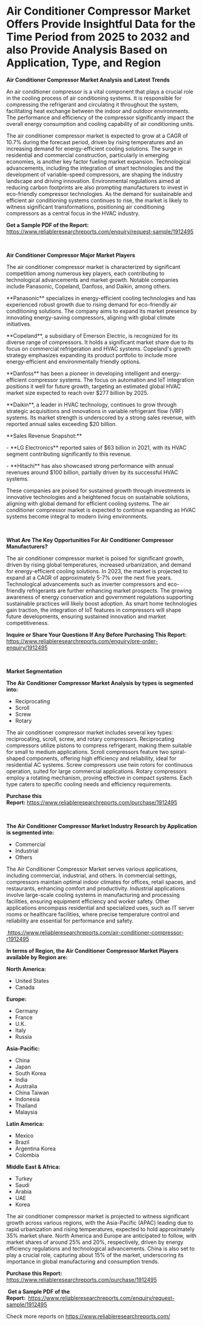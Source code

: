 <p><h1>Air Conditioner Compressor Market Offers Provide Insightful Data for the Time Period from 2025 to 2032 and also Provide Analysis Based on Application, Type, and Region</h1></p><p><strong>Air Conditioner Compressor Market Analysis and Latest Trends</strong></p>
<p><p>An air conditioner compressor is a vital component that plays a crucial role in the cooling process of air conditioning systems. It is responsible for compressing the refrigerant and circulating it throughout the system, facilitating heat exchange between the indoor and outdoor environments. The performance and efficiency of the compressor significantly impact the overall energy consumption and cooling capability of air conditioning units.</p><p>The air conditioner compressor market is expected to grow at a CAGR of 10.7% during the forecast period, driven by rising temperatures and an increasing demand for energy-efficient cooling solutions. The surge in residential and commercial construction, particularly in emerging economies, is another key factor fueling market expansion. Technological advancements, including the integration of smart technologies and the development of variable-speed compressors, are shaping the industry landscape and driving innovation. Environmental regulations aimed at reducing carbon footprints are also prompting manufacturers to invest in eco-friendly compressor technologies. As the demand for sustainable and efficient air conditioning systems continues to rise, the market is likely to witness significant transformations, positioning air conditioning compressors as a central focus in the HVAC industry.</p></p>
<p><strong>Get a Sample PDF of the Report:&nbsp;</strong> <a href="https://www.reliableresearchreports.com/enquiry/request-sample/1912495?utm_campaign=2255&utm_medium=2&utm_source=Github&utm_content=ia&utm_term=11042025&utm_id=air-conditioner-compressor">https://www.reliableresearchreports.com/enquiry/request-sample/1912495</a></p>
<p>&nbsp;</p>
<p><strong>Air Conditioner Compressor Major Market Players</strong></p>
<p><p>The air conditioner compressor market is characterized by significant competition among numerous key players, each contributing to technological advancements and market growth. Notable companies include Panasonic, Copeland, Danfoss, and Daikin, among others.</p><p>**Panasonic** specializes in energy-efficient cooling technologies and has experienced robust growth due to rising demand for eco-friendly air conditioning solutions. The company aims to expand its market presence by innovating energy-saving compressors, aligning with global climate initiatives.</p><p>**Copeland**, a subsidiary of Emerson Electric, is recognized for its diverse range of compressors. It holds a significant market share due to its focus on commercial refrigeration and HVAC systems. Copeland's growth strategy emphasizes expanding its product portfolio to include more energy-efficient and environmentally friendly options.</p><p>**Danfoss** has been a pioneer in developing intelligent and energy-efficient compressor systems. The focus on automation and IoT integration positions it well for future growth, targeting an estimated global HVAC market size expected to reach over $277 billion by 2025.</p><p>**Daikin**, a leader in HVAC technology, continues to grow through strategic acquisitions and innovations in variable refrigerant flow (VRF) systems. Its market strength is underscored by a strong sales revenue, with reported annual sales exceeding $20 billion.</p><p>**Sales Revenue Snapshot:**</p><p>- **LG Electronics** reported sales of $63 billion in 2021, with its HVAC segment contributing significantly to this revenue.</p><p>- **Hitachi** has also showcased strong performance with annual revenues around $100 billion, partially driven by its successful HVAC systems.</p><p>These companies are poised for sustained growth through investments in innovative technologies and a heightened focus on sustainable solutions, aligning with global demand for efficient cooling systems. The air conditioner compressor market is expected to continue expanding as HVAC systems become integral to modern living environments.</p></p>
<p>&nbsp;</p>
<p><strong>What Are The Key Opportunities For Air Conditioner Compressor Manufacturers?</strong></p>
<p><p>The air conditioner compressor market is poised for significant growth, driven by rising global temperatures, increased urbanization, and demand for energy-efficient cooling solutions. In 2023, the market is projected to expand at a CAGR of approximately 5-7% over the next five years. Technological advancements such as inverter compressors and eco-friendly refrigerants are further enhancing market prospects. The growing awareness of energy conservation and government regulations supporting sustainable practices will likely boost adoption. As smart home technologies gain traction, the integration of IoT features in compressors will shape future developments, ensuring sustained innovation and market competitiveness.</p></p>
<p><strong>Inquire or Share Your Questions If Any Before Purchasing This Report:</strong> <a href="https://www.reliableresearchreports.com/enquiry/pre-order-enquiry/1912495?utm_campaign=2255&utm_medium=2&utm_source=Github&utm_content=ia&utm_term=11042025&utm_id=air-conditioner-compressor">https://www.reliableresearchreports.com/enquiry/pre-order-enquiry/1912495</a></p>
<p>&nbsp;</p>
<p><strong>Market Segmentation</strong></p>
<p><strong>The Air Conditioner Compressor Market Analysis by types is segmented into:</strong></p>
<p><ul><li>Reciprocating</li><li>Scroll</li><li>Screw</li><li>Rotary</li></ul></p>
<p><p>The air conditioner compressor market includes several key types: reciprocating, scroll, screw, and rotary compressors. Reciprocating compressors utilize pistons to compress refrigerant, making them suitable for small to medium applications. Scroll compressors feature two spiral-shaped components, offering high efficiency and reliability, ideal for residential AC systems. Screw compressors use twin rotors for continuous operation, suited for large commercial applications. Rotary compressors employ a rotating mechanism, proving effective in compact systems. Each type caters to specific cooling needs and efficiency requirements.</p></p>
<p><strong>Purchase this Report:&nbsp;</strong><a href="https://www.reliableresearchreports.com/purchase/1912495?utm_campaign=2255&utm_medium=2&utm_source=Github&utm_content=ia&utm_term=11042025&utm_id=air-conditioner-compressor">https://www.reliableresearchreports.com/purchase/1912495</a></p>
<p>&nbsp;</p>
<p><strong>The Air Conditioner Compressor Market Industry Research by Application is segmented into:</strong></p>
<p><ul><li>Commercial</li><li>Industrial</li><li>Others</li></ul></p>
<p><p>The Air Conditioner Compressor Market serves various applications, including commercial, industrial, and others. In commercial settings, compressors maintain optimal indoor climates for offices, retail spaces, and restaurants, enhancing comfort and productivity. Industrial applications involve large-scale cooling systems in manufacturing and processing facilities, ensuring equipment efficiency and worker safety. Other applications encompass residential and specialized uses, such as IT server rooms or healthcare facilities, where precise temperature control and reliability are essential for performance and safety.</p></p>
<p><a href="https://www.reliableresearchreports.com/air-conditioner-compressor-r1912495?utm_campaign=2255&utm_medium=2&utm_source=Github&utm_content=ia&utm_term=11042025&utm_id=air-conditioner-compressor">&nbsp;https://www.reliableresearchreports.com/air-conditioner-compressor-r1912495</a></p>
<p><strong>In terms of Region, the Air Conditioner Compressor Market Players available by Region are:</strong></p>
<p>
    <p> <strong> North America: </strong>
        <ul>
            <li>United States</li>
            <li>Canada</li>
        </ul>
        </p> 
    <p> <strong> Europe: </strong>
        <ul>
            <li>Germany</li>
            <li>France</li>
            <li>U.K.</li>
            <li>Italy</li>
            <li>Russia</li>
        </ul>
        </p> 
    <p> <strong> Asia-Pacific: </strong>
        <ul>
            <li>China</li>
            <li>Japan</li>
            <li>South Korea</li>
            <li>India</li>
            <li>Australia</li>
            <li>China Taiwan</li>
            <li>Indonesia</li>
            <li>Thailand</li>
            <li>Malaysia</li>
        </ul>
        </p> 
    <p> <strong> Latin America: </strong>
        <ul>
            <li>Mexico</li>
            <li>Brazil</li>
            <li>Argentina Korea</li>
            <li>Colombia</li>
        </ul>
        </p> 
    <p> <strong> Middle East & Africa: </strong>
        <ul>
            <li>Turkey</li>
            <li>Saudi</li>
            <li>Arabia</li>
            <li>UAE</li>
            <li>Korea</li>
        </ul>
    </p>
    </p>
<p><p>The air conditioner compressor market is projected to witness significant growth across various regions, with the Asia-Pacific (APAC) leading due to rapid urbanization and rising temperatures, expected to hold approximately 35% market share. North America and Europe are anticipated to follow, with market shares of around 25% and 20%, respectively, driven by energy efficiency regulations and technological advancements. China is also set to play a crucial role, capturing about 15% of the market, underscoring its importance in global manufacturing and consumption trends.</p></p>
<p><strong>Purchase this Report: </strong><a href="https://www.reliableresearchreports.com/purchase/1912495?utm_campaign=2255&utm_medium=2&utm_source=Github&utm_content=ia&utm_term=11042025&utm_id=air-conditioner-compressor">https://www.reliableresearchreports.com/purchase/1912495</a></p>
<p>&nbsp;<strong>Get a Sample PDF of the Report:&nbsp;&nbsp;</strong><a href="https://www.reliableresearchreports.com/enquiry/request-sample/1912495?utm_campaign=2255&utm_medium=2&utm_source=Github&utm_content=ia&utm_term=11042025&utm_id=air-conditioner-compressor">https://www.reliableresearchreports.com/enquiry/request-sample/1912495</a></p>
<p><strong></strong></p>
<p>Check more reports on <a href="https://www.reliableresearchreports.com/?utm_campaign=2255&utm_medium=2&utm_source=Github&utm_content=ia&utm_term=11042025&utm_id=air-conditioner-compressor">https://www.reliableresearchreports.com/</a></p>